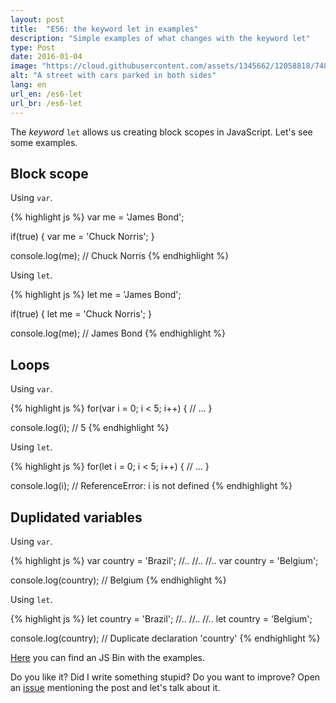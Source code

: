 ```yaml
---
layout: post
title:  "ES6: the keyword let in examples"
description: "Simple examples of what changes with the keyword let"
type: Post
date: 2016-01-04
image: "https://cloud.githubusercontent.com/assets/1345662/12058818/748fa0b0-af37-11e5-88ee-f6e2b1e33fc5.jpg"
alt: "A street with cars parked in both sides"
lang: en
url_en: /es6-let
url_br: /es6-let
---
```


The *keyword* `let` allows us creating block scopes in JavaScript. Let's see some examples.

## Block scope

Using `var`.

{% highlight js %}
var me = 'James Bond';

if(true) {
  var me = 'Chuck Norris';
}

console.log(me);
// Chuck Norris
{% endhighlight  %}

Using `let`.

{% highlight js %}
let me = 'James Bond';

if(true) {
  let me = 'Chuck Norris';
}

console.log(me);
// James Bond
{% endhighlight  %}

## Loops

Using `var`.

{% highlight js %}
for(var i = 0; i < 5; i++) {
  // ...
}

console.log(i);
// 5
{% endhighlight %}

Using `let`.

{% highlight js %}
for(let i = 0; i < 5; i++) {
  // ...
}

console.log(i);
// ReferenceError: i is not defined
{% endhighlight %}

## Duplidated variables

Using `var`.

{% highlight js %}
var country = 'Brazil';
//..
//..
//..
var country = 'Belgium';

console.log(country);
// Belgium
{% endhighlight %}

Using `let`.

{% highlight js %}
let country = 'Brazil';
//..
//..
//..
let country = 'Belgium';

console.log(country);
// Duplicate declaration 'country'
{% endhighlight %}

[Here](https://jsbin.com/nifetib/edit?js,console) you can find an JS Bin with the examples.

Do you like it? Did I write something stupid? Do you want to improve? Open an [issue](https://github.com/raphaelfabeni/raphaelfabeni.github.io/issues) mentioning the post and let's talk about it.
